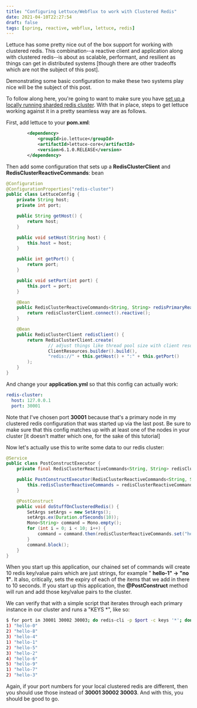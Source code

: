 ```yaml
---
title: "Configuring Lettuce/Webflux to work with Clustered Redis"
date: 2021-04-10T22:27:54
draft: false
tags: [spring, reactive, webflux, lettuce, redis]
---
```


Lettuce has some pretty nice out of the box support for working with clustered redis. This combination--a reactive client and application along with clustered redis--is about as scalable, performant, and resilient as things can get in distributed systems \[though there are other tradeoffs which are not the subject of this post\].

Demonstrating some basic configuration to make these two systems play nice will be the subject of this post.

To follow along here, you're going to want to make sure you have [set up a locally running sharded redis cluster](https://nickolasfisher.com/blog/Bootstrap-a-Local-Sharded-Redis-Cluster-in-Five-Minutes). With that in place, steps to get lettuce working against it in a pretty seamless way are as follows.

First, add lettuce to your **pom.xml**:

```xml
        <dependency>
            <groupId>io.lettuce</groupId>
            <artifactId>lettuce-core</artifactId>
            <version>6.1.0.RELEASE</version>
        </dependency>

```

Then add some configuration that sets up a **RedisClusterClient** and **RedisClusterReactiveCommands**: bean

```java
@Configuration
@ConfigurationProperties("redis-cluster")
public class LettuceConfig {
    private String host;
    private int port;

    public String getHost() {
        return host;
    }

    public void setHost(String host) {
        this.host = host;
    }

    public int getPort() {
        return port;
    }

    public void setPort(int port) {
        this.port = port;
    }

    @Bean
    public RedisClusterReactiveCommands<String, String> redisPrimaryReactiveCommands(RedisClusterClient redisClusterClient) {
        return redisClusterClient.connect().reactive();
    }

    @Bean
    public RedisClusterClient redisClient() {
        return RedisClusterClient.create(
                // adjust things like thread pool size with client resources
                ClientResources.builder().build(),
                "redis://" + this.getHost() + ":" + this.getPort()
        );
    }
}

```

And change your **application.yml** so that this config can actually work:

```yaml
redis-cluster:
  host: 127.0.0.1
  port: 30001

```

Note that I've chosen port **30001** because that's a primary node in my clustered redis configuration that was started up via the last post. Be sure to make sure that this config matches up with at least one of the nodes in your cluster \[it doesn't matter which one, for the sake of this tutorial\]

Now let's actually use this to write some data to our redis cluster:

```java
@Service
public class PostConstructExecutor {
    private final RedisClusterReactiveCommands<String, String> redisClusterReactiveCommands;

    public PostConstructExecutor(RedisClusterReactiveCommands<String, String> redisClusterReactiveCommands) {
        this.redisClusterReactiveCommands = redisClusterReactiveCommands;
    }

    @PostConstruct
    public void doStuffOnClusteredRedis() {
        SetArgs setArgs = new SetArgs();
        setArgs.ex(Duration.ofSeconds(10));
        Mono<String> command = Mono.empty();
        for (int i = 0; i < 10; i++) {
            command = command.then(redisClusterReactiveCommands.set("hello-" + i, "no " + i, setArgs));
        }
        command.block();
    }
}

```

When you start up this application, our chained set of commands will create 10 redis key/value pairs which are just strings, for example " **hello-1" -> "no 1"**. It also, critically, sets the expiry of each of the items that we add in there to 10 seconds. If you start up this application, the **@PostConstruct** method will run and add those key/value pairs to the cluster.

We can verify that with a simple script that iterates through each primary instance in our cluster and runs a "KEYS \*", like so:

```bash
$ for port in 30001 30002 30003; do redis-cli -p $port -c keys '*'; done
1) "hello-0"
2) "hello-8"
3) "hello-4"
1) "hello-1"
2) "hello-5"
3) "hello-2"
4) "hello-6"
5) "hello-9"
1) "hello-7"
2) "hello-3"

```

Again, if your port numbers for your local clustered redis are different, then you should use those instead of **30001 30002 30003**. And with this, you should be good to go.

